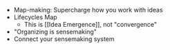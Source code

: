- Map-making: Supercharge how you work with ideas
- Lifecycles Map
	- This is [[Idea Emergence]], not "convergence"
- "Organizing is sensemaking"
- Connect your sensemaking system